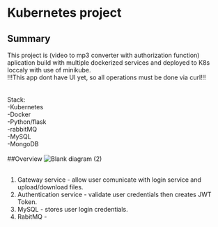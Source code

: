 # Kubernetes project
## Summary
This project is (video to mp3 converter with authorization function) aplication build with multiple dockerized services and deployed to K8s loccaly with use of minikube.<br />
!!!This app dont have UI yet, so all operations must be done via curl!!!<br />
<br />
<br />
Stack:<br />
-Kubernetes<br />
-Docker<br />
-Python/flask<br />
-rabbitMQ<br />
-MySQL<br />
-MongoDB<br />
<br />
##Overview
![Blank diagram (2)](https://github.com/sloniecki/kubernetesproject/assets/125316037/37394e35-c4f4-4982-887a-10d54093a4b8)<br />
<br />
1) Gateway service - allow user comunicate with login service and upload/download files.
2) Authentication service - validate user credentials then creates JWT Token.
3) MySQL - stores user login credentials. 
4) RabitMQ - 


